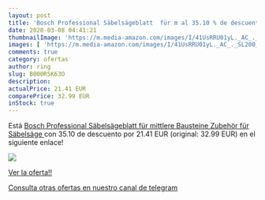 ```yaml
---
layout: post
title: 'Bosch Professional Säbelsägeblatt  für m al 35.10 % de descuento'
date: 2020-03-08 04:41:21
thumbnailImage: 'https://m.media-amazon.com/images/I/41UsRRU01yL._AC_._SL200_.jpg'
images: [ 'https://m.media-amazon.com/images/I/41UsRRU01yL._AC_._SL200_.jpg' ]
comments: true
category: ofertas
author: ring
slug: B000R5K63O
description:
actualPrice: 21.41 EUR
comparePrice: 32.99 EUR
inStock: true
---
```


Está [Bosch Professional Säbelsägeblatt  für mittlere Bausteine  Zubehör für Säbelsäge ](https://www.amazon.com/dp/B000R5K63O/?tag=redken08-20) con 35.10 de descuento por 21.41 EUR (original: 32.99 EUR) en el siguiente enlace!

[![](https://m.media-amazon.com/images/I/41UsRRU01yL._AC_._SL200_.jpg)](https://www.amazon.com/dp/B000R5K63O/?tag=redken08-20)

[Ver la oferta!!](https://www.amazon.com/dp/B000R5K63O/?tag=redken08-20)

[Consulta otras ofertas en nuestro canal de telegram](https://t.me/s/ofertas25)
